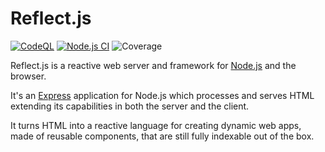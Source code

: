 # Reflect.js

[![CodeQL](https://github.com/fcapolini/reflectjs/actions/workflows/codeql.yml/badge.svg)](https://github.com/fcapolini/reflectjs/actions/workflows/codeql.yml)
[![Node.js CI](https://github.com/fcapolini/reflectjs/actions/workflows/node.js.yml/badge.svg)](https://github.com/fcapolini/reflectjs/actions/workflows/node.js.yml)
![Coverage](coverage-badge-230211.svg)

Reflect.js is a reactive web server and framework for [Node.js](https://nodejs.org) and the browser.

It's an [Express](https://expressjs.com) application for Node.js which processes and serves HTML extending its capabilities in both the server and the client.

It turns HTML into a reactive language for creating dynamic web apps, made of reusable components, that are still fully indexable out of the box.
